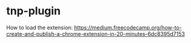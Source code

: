 # tnp-plugin

How to load the extension:
https://medium.freecodecamp.org/how-to-create-and-publish-a-chrome-extension-in-20-minutes-6dc8395d7153

